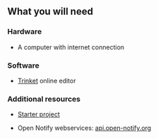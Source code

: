 ## What you will need

### Hardware

+ A computer with internet connection

### Software

+ [Trinket](https://trinket.io/) online editor

### Additional resources

+ <a href="http://jumpto.cc/iss-go" target="_blank">Starter project</a>

+ Open Notify webservices: <a href="http://api.open-notify.org/" target="_blank">api.open-notify.org</a>